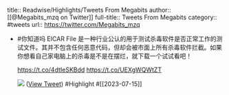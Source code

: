 title:: Readwise/Highlights/Tweets From Megabits
author:: [[@Megabits_mzq on Twitter]]
full-title:: Tweets From Megabits
category:: #tweets
url:: https://twitter.com/Megabits_mzq

- #你知道吗 EICAR File 是一种行业公认的用于测试杀毒软件是否正常工作的测试文件。其并不包含任何恶意代码，但却会被市面上所有杀毒软件拦截。如果你想看自己家电脑上的杀毒是不是在摆烂，就下载一个试试看吧！
  
  https://t.co/4dtIeSKBdd https://t.co/UEXgWQWtZT
  
  ![](https://pbs.twimg.com/media/F0_zaU1aAAE1pmi.jpg) ([View Tweet](https://twitter.com/Megabits_mzq/status/1679830164711284737)) #Highlight #[[2023-07-15]]